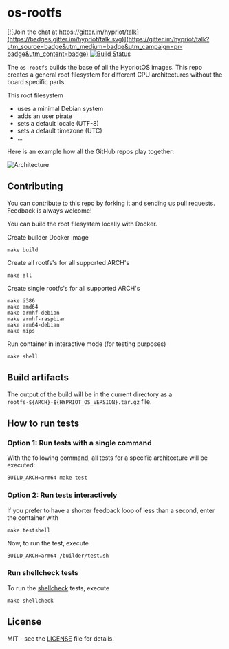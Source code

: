 # os-rootfs
[![Join the chat at https://gitter.im/hypriot/talk](https://badges.gitter.im/hypriot/talk.svg)](https://gitter.im/hypriot/talk?utm_source=badge&utm_medium=badge&utm_campaign=pr-badge&utm_content=badge)
[![Build Status](https://travis-ci.org/hypriot/os-rootfs.svg)](https://travis-ci.org/hypriot/os-rootfs)

The `os-rootfs` builds the base of all the HypriotOS images. This repo creates a general root filesystem for different CPU architectures without the board specific parts.

This root filesystem

* uses a minimal Debian system
* adds an user pirate
* sets a default locale (UTF-8)
* sets a default timezone (UTC)
* ...


Here is an example how all the GitHub repos play together:

![Architecture](http://blog.hypriot.com/images/hypriotos-xxx/hypriotos_buildpipeline.jpg)

## Contributing

You can contribute to this repo by forking it and sending us pull requests. Feedback is always welcome!

You can build the root filesystem locally with Docker.

Create builder Docker image

```
make build
```

Create all rootfs's for all supported ARCH's

```
make all
```

Create single rootfs's for all supported ARCH's

```
make i386
make amd64
make armhf-debian
make armhf-raspbian
make arm64-debian
make mips
```

Run container in interactive mode (for testing purposes)

```
make shell
```

## Build artifacts

The output of the build will be in the current directory as a `rootfs-${ARCH}-${HYPRIOT_OS_VERSION}.tar.gz` file.

## How to run tests

### Option 1: Run tests with a single command
With the following command, all tests for a specific architecture will be executed:

```
BUILD_ARCH=arm64 make test
```

### Option 2: Run tests interactively
If you prefer to have a shorter feedback loop of less than a second, enter the container with

```
make testshell
```

Now, to run the test, execute

```
BUILD_ARCH=arm64 /builder/test.sh
```

### Run shellcheck tests
To run the [shellcheck](https://github.com/koalaman/shellcheck) tests, execute

```
make shellcheck
```

## License

MIT - see the [LICENSE](./LICENSE) file for details.
